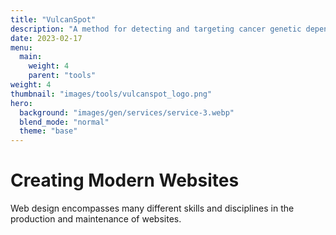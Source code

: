```yaml
---
title: "VulcanSpot"
description: "A method for detecting and targeting cancer genetic dependencies."
date: 2023-02-17
menu:
  main:
    weight: 4
    parent: "tools"
weight: 4
thumbnail: "images/tools/vulcanspot_logo.png"
hero:
  background: "images/gen/services/service-3.webp"
  blend_mode: "normal"
  theme: "base"
---
```


# Creating Modern Websites

Web design encompasses many different skills and disciplines in the production and maintenance of websites.



